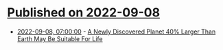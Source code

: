 # [Published on 2022-09-08](index.md)

* [2022-09-08, 07:00:00](https://news.slashdot.org/story/22/09/07/2226215/a-newly-discovered-planet-40-larger-than-earth-may-be-suitable-for-life?utm_source=rss1.0mainlinkanon&utm_medium=feed) - [A Newly Discovered Planet 40% Larger Than Earth May Be Suitable For Life](https://news.slashdot.org/story/22/09/07/2226215/a-newly-discovered-planet-40-larger-than-earth-may-be-suitable-for-life?utm_source=rss1.0mainlinkanon&utm_medium=feed)
